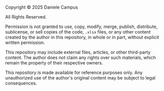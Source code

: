 Copyright © 2025 Daniele Campus  

All Rights Reserved.  

Permission is not granted to use, copy, modify, merge, publish, distribute, sublicense, or sell copies of the code, `.xlsx` files, or any other content created by the author in this repository, in whole or in part, without explicit written permission.  

This repository may include external files, articles, or other third-party content. The author does not claim any rights over such materials, which remain the property of their respective owners.  

This repository is made available for reference purposes only. Any unauthorized use of the author's original content may be subject to legal consequences.  
